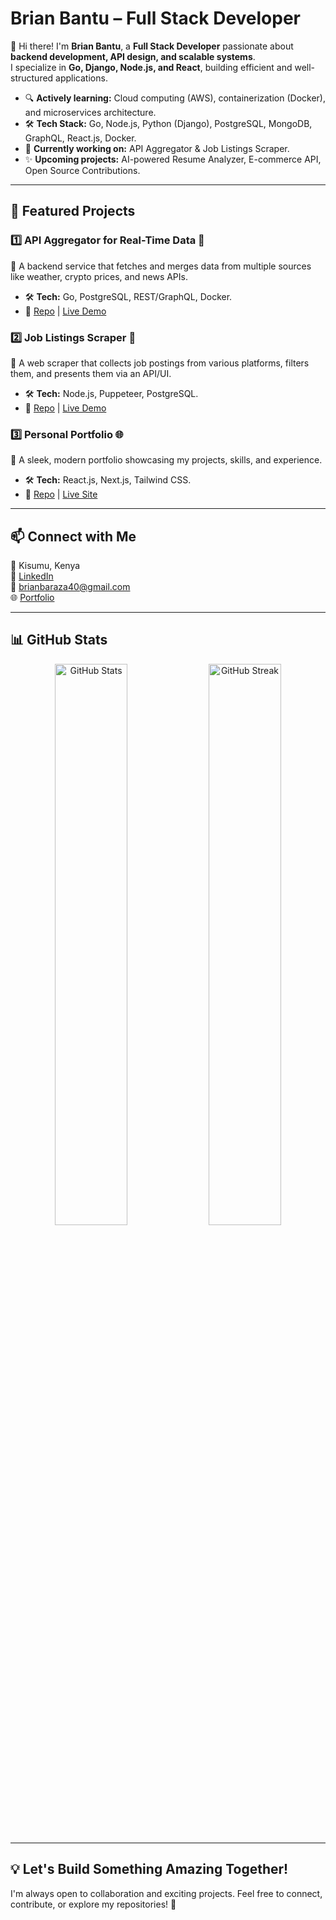 #  Brian Bantu – Full Stack Developer  

👋 Hi there! I'm **Brian Bantu**, a **Full Stack Developer** passionate about **backend development, API design, and scalable systems**.  
I specialize in **Go, Django, Node.js, and React**, building efficient and well-structured applications.  

- 🔍 **Actively learning:** Cloud computing (AWS), containerization (Docker), and microservices architecture.  
- 🛠️ **Tech Stack:** Go, Node.js, Python (Django), PostgreSQL, MongoDB, GraphQL, React.js, Docker.  
- 🎯 **Currently working on:** API Aggregator & Job Listings Scraper.  
- ✨ **Upcoming projects:** AI-powered Resume Analyzer, E-commerce API, Open Source Contributions.  

---

## 📌 Featured Projects  

### 1️⃣ API Aggregator for Real-Time Data 📡  
📌 A backend service that fetches and merges data from multiple sources like weather, crypto prices, and news APIs.  
- 🛠 **Tech:** Go, PostgreSQL, REST/GraphQL, Docker.  
- 🔗 [Repo](https://github.com/Bantu-art/api-aggregator.git) | [Live Demo](#)  

### 2️⃣ Job Listings Scraper 🏢  
📌 A web scraper that collects job postings from various platforms, filters them, and presents them via an API/UI.  
- 🛠 **Tech:** Node.js, Puppeteer, PostgreSQL.  
- 🔗 [Repo](https://github.com/yourusername/job-scraper) | [Live Demo](#)  

### 3️⃣ Personal Portfolio 🌐  
📌 A sleek, modern portfolio showcasing my projects, skills, and experience.  
- 🛠 **Tech:** React.js, Next.js, Tailwind CSS.  
- 🔗 [Repo](https://github.com/yourusername/portfolio) | [Live Site](#)  

---

## 📫 Connect with Me  

📍 Kisumu, Kenya  
💼 [LinkedIn](https://www.linkedin.com/in/brian-bantu-73b8a2263/)  
📧 brianbaraza40@gmail.com  
🌐 [Portfolio](https://portfolio-shxl.onrender.com/)  

---

## 📊 GitHub Stats  

<p align="center">
  <img src="https://github-readme-stats.vercel.app/api?username=Bantu-art&show_icons=true&theme=radical" width="48%" alt="GitHub Stats">
  <img src="https://github-readme-streak-stats.herokuapp.com/?user=Bantu-art&theme=radical" width="48%" alt="GitHub Streak">
</p>  

---

## 💡 Let's Build Something Amazing Together!  

I'm always open to collaboration and exciting projects. Feel free to connect, contribute, or explore my repositories! 🚀  
